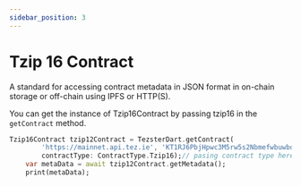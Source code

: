 ```yaml
---
sidebar_position: 3
---
```


# Tzip 16 Contract
A standard for accessing contract metadata in JSON format in on-chain storage or off-chain using IPFS or HTTP(S).

You can get the instance of Tzip16Contract by passing tzip16 in the `getContract` method.

```dart
Tzip16Contract tzip12Contract = TezsterDart.getContract(
        'https://mainnet.api.tez.ie', 'KT1RJ6PbjHpwc3M5rw5s2Nbmefwbuwbdxton',
        contractType: ContractType.Tzip16);// pasing contract type here
    var metaData = await tzip12Contract.getMetadata();
    print(metaData);
```

